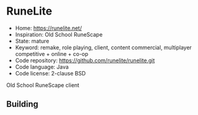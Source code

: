 # RuneLite

- Home: https://runelite.net/
- Inspiration: Old School RuneScape
- State: mature
- Keyword: remake, role playing, client, content commercial, multiplayer competitive + online + co-op
- Code repository: https://github.com/runelite/runelite.git
- Code language: Java
- Code license: 2-clause BSD

Old School RuneScape client

## Building
